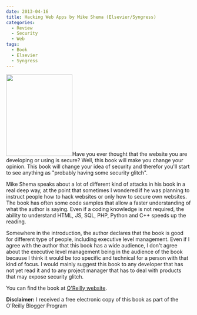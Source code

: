 ```yaml
---
date: 2013-04-16
title: Hacking Web Apps by Mike Shema (Elsevier/Syngress)
categories:
  - Review
  - Security
  - Web
tags:
  - Book
  - Elsevier
  - Syngress
---
```

<img class="alignleft" alt="" src="http://akamaicovers.oreilly.com/images/9781597499569/cat.gif" width="180" height="222" />Have you ever thought that the website you are developing or using is secure? Well, this book will make you change your opinion. This book will change your idea of security and therefor you'll start to see anything as "probably having some security glitch".

Mike Shema speaks about a lot of different kind of attacks in his book in a real deep way, at the point that sometimes I wondered if he was planning to instruct people how to hack websites or only how to secure own websites. The book has often some code samples that allow a faster understanding of what the author is saying. Even if a coding knowledge is not required, the ability to understand HTML, JS, SQL, PHP, Python and C++ speeds up the reading.

Somewhere in the introduction, the author declares that the book is good for different type of people, including executive level management. Even if I agree with the author that this book has a wide audience, I don't agree about the executive level management being in the audience of the book because I think it would be too specific and technical for a person with that kind of focus. I would mainly suggest this book to any developer that has not yet read it and to any project manager that has to deal with products that may expose security glitch.

You can find the book at [O'Reilly website](http://shop.oreilly.com/product/9781597499514.do).

**Disclaimer:** I received a free electronic copy of this book as part of the O'Reilly Blogger Program
